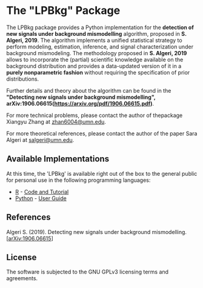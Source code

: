 # The "LPBkg" Package

The LPBkg package provides a Python implementation for the **detection of new signals under background mismodelling** algorithm, proposed in **S. Algeri, 2019**. The algorithm implements a unified statistical strategy to perform modeling, estimation, inference, and signal characterization under background mismodeling. The methodology proposed in **S. Algeri, 2019** allows to incorporate the (partial) scientific knowledge available on the background distribution and provides a data-updated version of it in a **purely nonparametric fashion** without requiring the specification of prior distributions.

Further details and theory about the algorithm can be found in the **"Detecting new signals under background mismodelling", arXiv:1906.06615(https://arxiv.org/pdf/1906.06615.pdf)**.

For more technical problems, please contact the author of thepackage Xiangyu Zhang at zhan6004@umn.edu.

For more theoretical references, please contact the author of the paper Sara Algeri at salgeri@umn.edu.

## Available Implementations

At this time, the 'LPBkg' is available right out of the box to the general public for personal use in the following programming languages:
- [R](https://drive.google.com/file/d/1nikTqVCR-VIxkOL7F6OQAXYlmeoK-AST/view) - 
[Code and Tutorial](https://drive.google.com/file/d/1nikTqVCR-VIxkOL7F6OQAXYlmeoK-AST/view)
- [Python](https://pypi.org/project/LPBkg/) - [User Guide](https://github.com/Yorkee2018/LPBkg/tree/master/python)

## References

Algeri S. (2019). Detecting new signals under background mismodelling. [[arXiv:1906.06615](https://arxiv.org/pdf/1906.06615.pdf)]

## License

The software is subjected to the GNU GPLv3 licensing terms and agreements.
